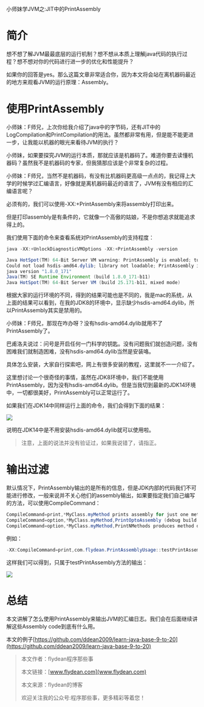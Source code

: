 小师妹学JVM之:JIT中的PrintAssembly

# 简介

想不想了解JVM最最底层的运行机制？想不想从本质上理解java代码的执行过程？想不想对你的代码进行进一步的优化和性能提升？

如果你的回答是yes。那么这篇文章非常适合你，因为本文将会站在离机器码最近的地方来观看JVM的运行原理：Assembly。

# 使用PrintAssembly

小师妹：F师兄，上次你给我介绍了java中的字节码，还有JIT中的LogCompilation和PrintCompilation的用法。虽然都非常有用，但是能不能更进一步，让我能以机器的眼光来看待JVM的执行？

小师妹，如果要探究JVM的运行本质，那就应该是机器码了。难道你要去读懂机器码？虽然我不是机器码的专家，但我猜那应该是个非常复杂的过程。

小师妹：F师兄，当然不是机器码，有没有比机器码更高级一点点的，我记得上大学的时候学过汇编语言，好像就是离机器码最近的语言了，JVM有没有相应的汇编语言呢？

必须有的，我们可以使用-XX:+PrintAssembly来将assembly打印出来。

但是打印assembly是有条件的，它就像一个高傲的姑娘，不是你想追求就能追求得上的。

我们使用下面的命令来查看系统对PrintAssembly的支持程度：

~~~java
java -XX:+UnlockDiagnosticVMOptions -XX:+PrintAssembly -version

Java HotSpot(TM) 64-Bit Server VM warning: PrintAssembly is enabled; turning on DebugNonSafepoints to gain additional output
Could not load hsdis-amd64.dylib; library not loadable; PrintAssembly is disabled
java version "1.8.0_171"
Java(TM) SE Runtime Environment (build 1.8.0_171-b11)
Java HotSpot(TM) 64-Bit Server VM (build 25.171-b11, mixed mode)
~~~

根据大家的运行环境的不同，得到的结果可能也是不同的，我是mac的系统，从上面的结果可以看到，在我的JDK8的环境中，显示缺少hsdis-amd64.dylib，所以PrintAssembly其实是禁用的。

小师妹：F师兄，那现在咋办呀？没有hsdis-amd64.dylib就用不了PrintAssembly了。

巴甫洛夫说过：问号是开启任何一门科学的钥匙。没有问题我们就创造问题，没有困难我们就制造困难，没有hsdis-amd64.dylib当然是安装咯。

具体怎么安装，大家自行探索吧，网上有很多安装的教程，这里就不一一介绍了。

这里想讨论一个很奇怪的事情，虽然在JDK8环境中，我们不能使用PrintAssembly，因为没有hsdis-amd64.dylib。但是当我切到最新的JDK14环境中，一切都很美好，PrintAssembly可以正常运行了。

如果我们在JDK14中同样运行上面的命令，我们会得到下面的结果：

![](https://img-blog.csdnimg.cn/20200530193157627.png?x-oss-process=image/watermark,type_ZmFuZ3poZW5naGVpdGk,shadow_0,text_aHR0cDovL3d3dy5mbHlkZWFuLmNvbQ==,size_35,color_8F8F8F,t_70)

说明在JDK14中是不用安装hsdis-amd64.dylib就可以使用啦。

> 注意，上面的说法并没有验证过，如果我说错了，请指正。

# 输出过滤

默认情况下，PrintAssembly输出的是所有的信息，但是JDK内部的代码我们不可能进行修改，一般来说并不关心他们的assembly输出，如果要指定我们自己编写的方法，可以使用CompileCommand：

~~~java
CompileCommand=print,*MyClass.myMethod prints assembly for just one method
CompileCommand=option,*MyClass.myMethod,PrintOptoAssembly (debug build only) produces the old print command output
CompileCommand=option,*MyClass.myMethod,PrintNMethods produces method dumps
~~~

例如：

~~~java
-XX:CompileCommand=print,com.flydean.PrintAssemblyUsage::testPrintAssembly
~~~

这样我们可以得到，只属于testPrintAssembly方法的输出：

![](https://img-blog.csdnimg.cn/20200530194133803.png?x-oss-process=image/watermark,type_ZmFuZ3poZW5naGVpdGk,shadow_0,text_aHR0cDovL3d3dy5mbHlkZWFuLmNvbQ==,size_35,color_8F8F8F,t_70)


# 总结

本文讲解了怎么使用PrintAssembly来输出JVM的汇编日志。我们会在后面继续讲解这些Assembly code到底有什么用。

本文的例子[https://github.com/ddean2009/learn-java-base-9-to-20](https://github.com/ddean2009/learn-java-base-9-to-20)

> 本文作者：flydean程序那些事
> 
> 本文链接：[www.flydean.com](www.flydean.com)
> 
> 本文来源：flydean的博客
> 
> 欢迎关注我的公众号:程序那些事，更多精彩等着您！





